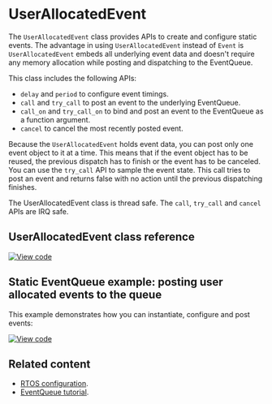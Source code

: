# UserAllocatedEvent

The `UserAllocatedEvent` class provides APIs to create and configure static events. The advantage in using `UserAllocatedEvent` instead of `Event` is `UserAllocatedEvent` embeds all underlying event data and doesn't require any memory allocation while posting and dispatching to the EventQueue.

This class includes the following APIs:

- `delay` and `period` to configure event timings.
- `call` and `try_call` to post an event to the underlying EventQueue.
- `call_on` and `try_call_on` to bind and post an event to the EventQueue as a function argument.
- `cancel` to cancel the most recently posted event.

Because the `UserAllocatedEvent` holds event data, you can post only one event object to it at a time. This means that if the event object has to be reused, the previous dispatch has to finish or the event has to be canceled. You can use the `try_call` API to sample the event state. This call tries to post an event and returns false with no action until the previous dispatching finishes.

The UserAllocatedEvent class is thread safe. The `call`, `try_call` and `cancel` APIs are IRQ safe.

## UserAllocatedEvent class reference

[![View code](https://www.mbed.com/embed/?type=library)](https://os.mbed.com/docs/mbed-os/v6.8/mbed-os-api-doxy/classevents_1_1_user_allocated_event.html)

## Static EventQueue example: posting user allocated events to the queue

This example demonstrates how you can instantiate, configure and post events:

[![View code](https://www.mbed.com/embed/?url=https://github.com/ARMmbed/mbed-os-snippet-UserAllocatedEvent_ex_1/tree/v6.8)](https://github.com/ARMmbed/mbed-os-snippet-UserAllocatedEvent_ex_1/blob/v6.8/main.cpp)

## Related content

- [RTOS configuration](../apis/scheduling-options-and-config.html).
- [EventQueue tutorial](../apis/scheduling-tutorials.html).

